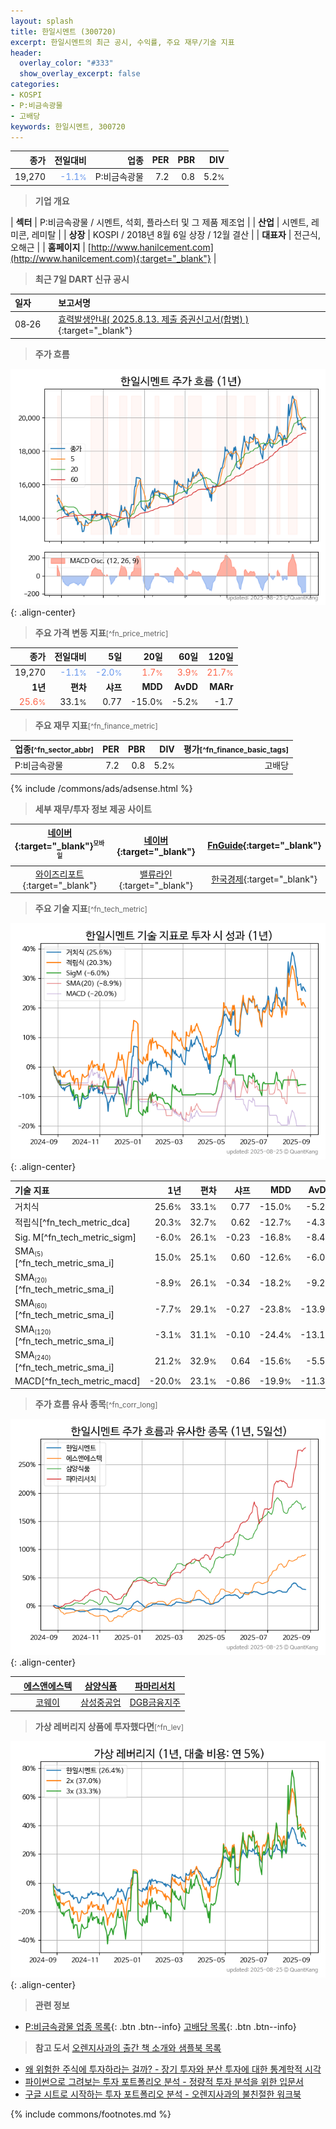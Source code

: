 ```yaml
---
layout: splash
title: 한일시멘트 (300720)
excerpt: 한일시멘트의 최근 공시, 수익률, 주요 재무/기술 지표
header:
  overlay_color: "#333"
  show_overlay_excerpt: false
categories:
- KOSPI
- P:비금속광물
- 고배당
keywords: 한일시멘트, 300720
---
```


| **종가** | **전일대비** | **업종** | **PER** | **PBR** | **DIV** |
| -------: | -----------: | -------: | ------: | ------: | ------: |
| 19,270 | <span style="color: cornflowerblue">-1.1<small>%</small></span> | P:비금속광물 | 7.2 | 0.8 | 5.2<small>%</small> |

<!-- more -->


> **기업 개요**<a id="company"></a>

| <span style="white-space:nowrap;">**섹터**</span> | P:비금속광물 / 시멘트, 석회, 플라스터 및 그 제품 제조업 |
| <span style="white-space:nowrap;">**산업**</span> | 시멘트, 레미콘, 레미탈 |
| <span style="white-space:nowrap;">**상장**</span> | KOSPI / 2018년 8월 6일 상장 / 12월 결산 |
| <span style="white-space:nowrap;">**대표자**</span> | 전근식, 오해근 |
| <span style="white-space:nowrap;">**홈페이지**</span> | [http://www.hanilcement.com](http://www.hanilcement.com){:target="_blank"} |


> **최근 7일 DART 신규 공시**<a id="dart"></a>

| **일자** |      | **보고서명** |
| :------- | :--- | :----------- |
| 08&#x2011;26 | | [효력발생안내( 2025.8.13. 제출 증권신고서(합병) )](https://dart.fss.or.kr/dsaf001/main.do?rcpNo=20250813100023){:target="_blank"} |


> **주가 흐름**<a id="price"></a>

![300720](/stock/images/300720.png){: .align-center}


> **주요 가격 변동 지표**<small>[^fn_price_metric]</small>

| **종가** | **전일대비** | **5일** | **20일** | **60일** | **120일** |
| -------: | -----------: | ------: | -------: | -------: | --------: |
| 19,270 | <span style="color: cornflowerblue">-1.1<small>%</small></span> | <span style="color: cornflowerblue">-2.0<small>%</small></span> | <span style="color: tomato">1.7<small>%</small></span> | <span style="color: tomato">3.9<small>%</small></span> | <span style="color: tomato">21.7<small>%</small></span> |
| **1년** | **편차** | **샤프** | **MDD** | **AvDD** | **MARr** |
| <span style="color: tomato">25.6<small>%</small></span> | 33.1<small>%</small> | 0.77 | -15.0<small>%</small> | -5.2<small>%</small> | -1.7 |


> **주요 재무 지표**<small>[^fn_finance_metric]</small>

| **업종**<small>[^fn_sector_abbr]</small> | **PER** | **PBR** | **DIV** | **평가**<small>[^fn_finance_basic_tags]</small> |
| :--------------------------------------- | ------: | ------: | ------: | ----------------------------------------------: |
| P:비금속광물 | 7.2 | 0.8 | 5.2<small>%</small> | 고배당 |



{% include /commons/ads/adsense.html %}

> **세부 재무/투자 정보 제공 사이트**

| [네이버](https://m.stock.naver.com/domestic/stock/300720/finance/summary){:target="_blank"}<sup><small>모바일</small></sup> | [네이버](https://finance.naver.com/item/coinfo.naver?code=300720){:target="_blank"} | [FnGuide](https://comp.fnguide.com/SVO2/ASP/SVD_Invest.asp?gicode=A300720&MenuYn=Y){:target="_blank"} |
| :---: | :---: | :---: |
| [와이즈리포트](https://comp.wisereport.co.kr/company/c1040001.aspx?cmp_cd=300720){:target="_blank"} | [밸류라인](https://www.valueline.co.kr/finance/summary/300720){:target="_blank"} | [한국경제](https://markets.hankyung.com/stock/300720/financial-summary){:target="_blank"} |


> **주요 기술 지표**<small>[^fn_tech_metric]</small>


![300720](/stock/images/300720_tech.png){: .align-center}

| **기술 지표** | **1년** | **편차** | **샤프** | **MDD** | **AvDD** |
| :------------ | ------: | -----------: | -------: | ------: | -------: |
| 거치식 | 25.6<small>%</small> | 33.1<small>%</small> | 0.77 | -15.0<small>%</small> | -5.2<small>%</small> |
| 적립식[^fn_tech_metric_dca] | 20.3<small>%</small> | 32.7<small>%</small> | 0.62 | -12.7<small>%</small> | -4.3<small>%</small> |
| Sig. M[^fn_tech_metric_sigm] | -6.0<small>%</small> | 26.1<small>%</small> | -0.23 | -16.8<small>%</small> | -8.4<small>%</small> |
| SMA<small><sub>(5)</sub></small>[^fn_tech_metric_sma_i] | 15.0<small>%</small> | 25.1<small>%</small> | 0.60 | -12.6<small>%</small> | -6.0<small>%</small> |
| SMA<small><sub>(20)</sub></small>[^fn_tech_metric_sma_i] | -8.9<small>%</small> | 26.1<small>%</small> | -0.34 | -18.2<small>%</small> | -9.2<small>%</small> |
| SMA<small><sub>(60)</sub></small>[^fn_tech_metric_sma_i] | -7.7<small>%</small> | 29.1<small>%</small> | -0.27 | -23.8<small>%</small> | -13.9<small>%</small> |
| SMA<small><sub>(120)</sub></small>[^fn_tech_metric_sma_i] | -3.1<small>%</small> | 31.1<small>%</small> | -0.10 | -24.4<small>%</small> | -13.1<small>%</small> |
| SMA<small><sub>(240)</sub></small>[^fn_tech_metric_sma_i] | 21.2<small>%</small> | 32.9<small>%</small> | 0.64 | -15.6<small>%</small> | -5.5<small>%</small> |
| MACD[^fn_tech_metric_macd] | -20.0<small>%</small> | 23.1<small>%</small> | -0.86 | -19.9<small>%</small> | -11.3<small>%</small> |


> **주가 흐름 유사 종목**<a id="corr"></a><small>[^fn_corr_long]</small>

![300720](/stock/images/300720_corr.png){: .align-center}

|       | [에스앤에스텍](/101490/) | [삼양식품](/003230/) | [파마리서치](/214450/) |
| :---: | :------------------------------------: | :------------------------------------: | :------------------------------------: |
|       | [코웨이](/021240/) | [삼성중공업](/010140/) | [DGB금융지주](/139130/) |


> **가상 레버리지 상품에 투자했다면**<a id="2x"></a><small>[^fn_lev]</small>

![300720](/stock/images/300720_2x.png){: .align-center}


> **관련 정보**

- [P:비금속광물 업종 목록](/stats/sector/kospi_업종_비금속광물_종목/){: .btn .btn--info} [고배당 목록](/fn/fn_high_div/){: .btn .btn--info}

> **참고 도서** [오렌지사과의 출간 책 소개와 샘플북 목록](https://kongdori.tistory.com/691)

- [왜 위험한 주식에 투자하라는 걸까? - 장기 투자와 분산 투자에 대한 통계학적 시각](https://kongdori.tistory.com/421)
- [파이썬으로 그려보는 투자 포트폴리오 분석  - 정량적 투자 분석을 위한 입문서](https://kongdori.tistory.com/643)
- [구글 시트로 시작하는 투자 포트폴리오 분석 - 오렌지사과의 불친절한 워크북](https://kongdori.tistory.com/449)


{% include commons/footnotes.md %}